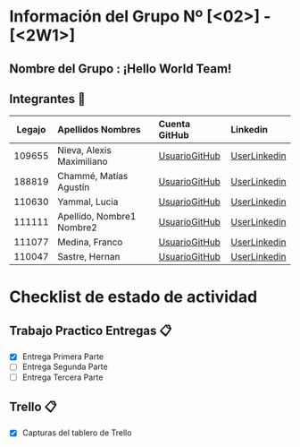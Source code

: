 # Información del Grupo Nº [<02>] - [<2W1>]

## Nombre del Grupo : ¡Hello World Team!


## Integrantes :busts_in_silhouette:

| Legajo| Apellidos Nombres  | Cuenta GitHub | Linkedin
| :------: | :-------- | :-------- | :-------- |
| 109655 | Nieva, Alexis Maximiliano |[UsuarioGitHub](https://github.com/109655-2W1-NievaAlexis)|[UserLinkedin](https://ar.linkedin.com/)|
| 188819 | Chammé, Matías Agustín |[UsuarioGitHub](https://github.com/agusch96)|[UserLinkedin](https://www.linkedin.com/in/agust%C3%ADn-chamm%C3%A9-0041b5193/)|
| 110630 | Yammal, Lucia  |[UsuarioGitHub](https://github.com/luciayammal)|[UserLinkedin](https://ar.linkedin.com/)|
| 111111 | Apellido, Nombre1 Nombre2 |[UsuarioGitHub](https://github.com/xxxx)|[UserLinkedin](https://ar.linkedin.com/)|
| 111077 | Medina, Franco  |[UsuarioGitHub](https://github.com/FranMedi25)|[UserLinkedin](https://ar.linkedin.com/)|
| 110047 | Sastre, Hernan |[UsuarioGitHub](https://github.com/hernansastre)|[UserLinkedin](https://ar.linkedin.com/)|

# Checklist de estado de actividad

## Trabajo Practico Entregas :clipboard:

- [x] Entrega Primera Parte
- [ ] Entrega Segunda Parte
- [ ] Entrega Tercera Parte

## Trello :clipboard:

- [X] Capturas del tablero de Trello


